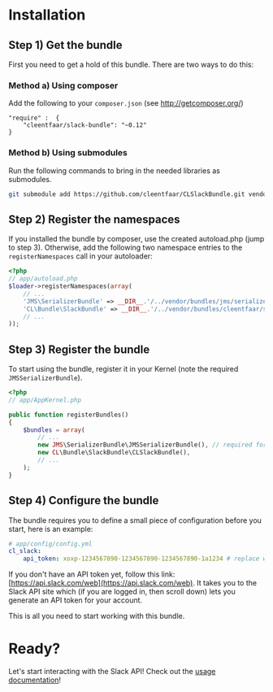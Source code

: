 # Installation

## Step 1) Get the bundle

First you need to get a hold of this bundle. There are two ways to do this:

### Method a) Using composer

Add the following to your ``composer.json`` (see http://getcomposer.org/)

    "require" :  {
        "cleentfaar/slack-bundle": "~0.12"
    }


### Method b) Using submodules

Run the following commands to bring in the needed libraries as submodules.

```bash
git submodule add https://github.com/cleentfaar/CLSlackBundle.git vendor/bundles/CL/Bundle/SlackBundle
```


## Step 2) Register the namespaces

If you installed the bundle by composer, use the created autoload.php  (jump to step 3).
Otherwise, add the following two namespace entries to the `registerNamespaces` call in your autoloader:

``` php
<?php
// app/autoload.php
$loader->registerNamespaces(array(
    // ...
    'JMS\SerializerBundle' => __DIR__.'/../vendor/bundles/jms/serializer-bundle',
    'CL\Bundle\SlackBundle' => __DIR__.'/../vendor/bundles/cleentfaar/slack-bundle',
    // ...
));
```


## Step 3) Register the bundle

To start using the bundle, register it in your Kernel (note the required `JMSSerializerBundle`).

``` php
<?php
// app/AppKernel.php

public function registerBundles()
{
    $bundles = array(
        // ...
        new JMS\SerializerBundle\JMSSerializerBundle(), // required for this bundle
        new CL\Bundle\SlackBundle\CLSlackBundle(),
        // ...
    );
}
```

## Step 4) Configure the bundle

The bundle requires you to define a small piece of configuration before you start, here is an example:
```yaml
# app/config/config.yml
cl_slack:
    api_token: xoxp-1234567890-1234567890-1234567890-1a1234 # replace with your own (see: https://api.slack.com/tokens)
```

If you don't have an API token yet, follow this link: [https://api.slack.com/web](https://api.slack.com/web).
It takes you to the Slack API site which (if you are logged in, then scroll down) lets you generate an API token for your account.

This is all you need to start working with this bundle.


# Ready?

Let's start interacting with the Slack API! Check out the [usage documentation](usage.md)!

